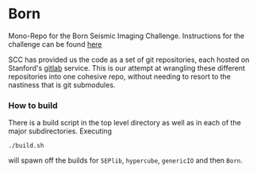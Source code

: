 # Born
Mono-Repo for the Born Seismic Imaging Challenge. Instructions for the challenge can be found [here](http://www.studentclustercompetition.us/2017/SeismicModel-Howto.pdf)

SCC has provided us the code as a set of git repositories, each hosted on Stanford's [gitlab](http://zapad.stanford.edu/bob/) service. This is our attempt at wrangling these different repositories into one cohesive repo, without needing to resort to the nastiness that is git submodules. 


### How to build
There is a build script in the top level directory as well as in each of the major subdirectories. Executing 
```
./build.sh
```
will spawn off the builds for `SEPlib`, `hypercube`, `genericIO` and then `Born`.
